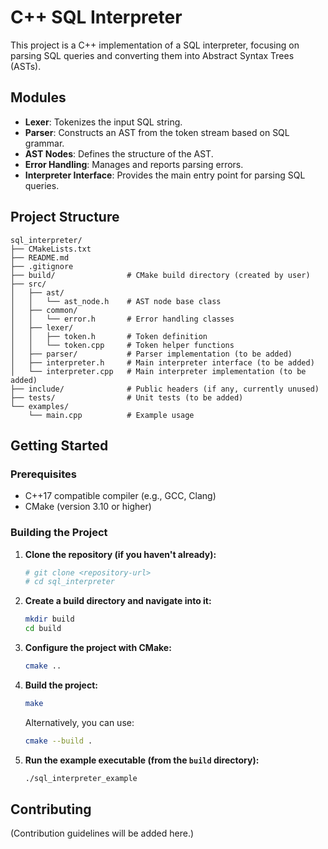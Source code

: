 # C++ SQL Interpreter

This project is a C++ implementation of a SQL interpreter, focusing on parsing SQL queries and converting them into Abstract Syntax Trees (ASTs).

## Modules

-   **Lexer**: Tokenizes the input SQL string.
-   **Parser**: Constructs an AST from the token stream based on SQL grammar.
-   **AST Nodes**: Defines the structure of the AST.
-   **Error Handling**: Manages and reports parsing errors.
-   **Interpreter Interface**: Provides the main entry point for parsing SQL queries.

## Project Structure

```
sql_interpreter/
├── CMakeLists.txt
├── README.md
├── .gitignore
├── build/                # CMake build directory (created by user)
├── src/
│   ├── ast/
│   │   └── ast_node.h    # AST node base class
│   ├── common/
│   │   └── error.h       # Error handling classes
│   ├── lexer/
│   │   ├── token.h       # Token definition
│   │   └── token.cpp     # Token helper functions
│   ├── parser/           # Parser implementation (to be added)
│   ├── interpreter.h     # Main interpreter interface (to be added)
│   └── interpreter.cpp   # Main interpreter implementation (to be added)
├── include/              # Public headers (if any, currently unused)
├── tests/                # Unit tests (to be added)
└── examples/
    └── main.cpp          # Example usage
```

## Getting Started

### Prerequisites

-   C++17 compatible compiler (e.g., GCC, Clang)
-   CMake (version 3.10 or higher)

### Building the Project

1.  **Clone the repository (if you haven't already):**
    ```bash
    # git clone <repository-url>
    # cd sql_interpreter
    ```

2.  **Create a build directory and navigate into it:**
    ```bash
    mkdir build
    cd build
    ```

3.  **Configure the project with CMake:**
    ```bash
    cmake ..
    ```

4.  **Build the project:**
    ```bash
    make
    ```
    Alternatively, you can use:
    ```bash
    cmake --build .
    ```

5.  **Run the example executable (from the `build` directory):**
    ```bash
    ./sql_interpreter_example
    ```

## Contributing

(Contribution guidelines will be added here.)
